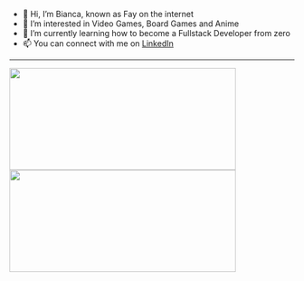 - 👋 Hi, I’m Bianca, known as Fay on the internet
- 👀 I’m interested in Video Games, Board Games and Anime
- 🌱 I’m currently learning how to become a Fullstack Developer from zero
- 📫 You can connect with me on [LinkedIn](https://www.linkedin.com/in/bianca-toller/) 
<hr />

<img align="left" height="180em" width="400em" src="https://github-readme-stats.vercel.app/api?username=bitoller&show_icons=true&theme=dracula&include_all_commits=true&count_private=true"/>
<img height="180em" width="400em" src="https://github-readme-stats.vercel.app/api/top-langs/?username=bitoller&layout=compact&langs_count=7&theme=dracula"/>

<!---
bitoller/bitoller is a ✨ special ✨ repository because its `README.md` (this file) appears on your GitHub profile.
You can click the Preview link to take a look at your changes.
--->

